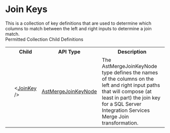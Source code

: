 # Join Keys

<div class="LanguageSummary"><div class ="SummaryItem">This is a collection of key definitions that are used to determine which columns to match between the left and right inputs to determine a join match.</div></div><div class="SchemaBindingGroup"><div class="SchemaBindingGroupHeader">Permitted Collection Child Definitions</div><table id="SchemaBindingList" class="SchemaBindingList"><tbody><tr><th class="SchemaBindingIconColumnHeader">&nbsp;</th><th class="SchemaBindingNameColumnHeader">Child</th><th class="SchemaBindingTypeColumnHeader">API Type</th><th class="SchemaBindingSummaryColumnHeader">Description</th></tr><tr class="cd0"><td class="SchemaBindingIcon"><div class="NotRequired" /></td><td class="SchemaBindingName"><span class="punc">&lt;</span><a href=Varigence.Languages.Biml.Transformation.AstMergeJoinKeyNode.html">JoinKey</a><span class="punc"> /&gt;</span></td><td class="SchemaBindingType"><a href="../api-reference/Varigence.Languages.Biml.Transformation.AstMergeJoinKeyNode.html">AstMergeJoinKeyNode</a></td><td class="SchemaBindingSummary">The AstMergeJoinKeyNode type defines the names of the columns on the left and right input paths that will compose (at least in part) the join key for a SQL Server Integration Services Merge Join transformation.</td></tr></tbody></table></div>